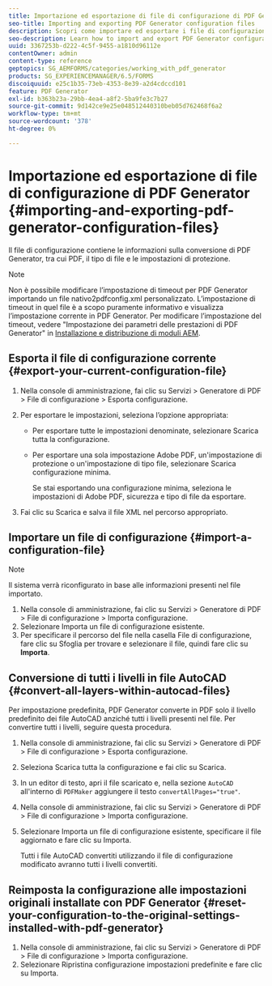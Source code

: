 ```yaml
---
title: Importazione ed esportazione di file di configurazione di PDF Generator
seo-title: Importing and exporting PDF Generator configuration files
description: Scopri come importare ed esportare i file di configurazione di PDF Generator.
seo-description: Learn how to import and export PDF Generator configuration files.
uuid: 3367253b-d222-4c5f-9455-a1810d96112e
contentOwner: admin
content-type: reference
geptopics: SG_AEMFORMS/categories/working_with_pdf_generator
products: SG_EXPERIENCEMANAGER/6.5/FORMS
discoiquuid: e25c1b35-73eb-4353-8e39-a2d4cdccd101
feature: PDF Generator
exl-id: b363b23a-29bb-4ea4-a8f2-5ba9fe3c7b27
source-git-commit: 9d142ce9e25e048512440310beb05d762468f6a2
workflow-type: tm+mt
source-wordcount: '378'
ht-degree: 0%

---
```


# Importazione ed esportazione di file di configurazione di PDF Generator {#importing-and-exporting-pdf-generator-configuration-files}

Il file di configurazione contiene le informazioni sulla conversione di PDF Generator, tra cui PDF, il tipo di file e le impostazioni di protezione.

>[!NOTE]
>
>Non è possibile modificare l’impostazione di timeout per PDF Generator importando un file nativo2pdfconfig.xml personalizzato. L’impostazione di timeout in quel file è a scopo puramente informativo e visualizza l’impostazione corrente in PDF Generator. Per modificare l’impostazione del timeout, vedere &quot;Impostazione dei parametri delle prestazioni di PDF Generator&quot; in [Installazione e distribuzione di moduli AEM](https://www.adobe.com/go/learn_aemforms_installJBoss_63).

## Esporta il file di configurazione corrente {#export-your-current-configuration-file}

1. Nella console di amministrazione, fai clic su Servizi > Generatore di PDF > File di configurazione > Esporta configurazione.
1. Per esportare le impostazioni, seleziona l’opzione appropriata:

   * Per esportare tutte le impostazioni denominate, selezionare Scarica tutta la configurazione.
   * Per esportare una sola impostazione Adobe PDF, un&#39;impostazione di protezione o un&#39;impostazione di tipo file, selezionare Scarica configurazione minima.

      Se stai esportando una configurazione minima, seleziona le impostazioni di Adobe PDF, sicurezza e tipo di file da esportare.

1. Fai clic su Scarica e salva il file XML nel percorso appropriato.

## Importare un file di configurazione {#import-a-configuration-file}

>[!NOTE]
>
>Il sistema verrà riconfigurato in base alle informazioni presenti nel file importato.

1. Nella console di amministrazione, fai clic su Servizi > Generatore di PDF > File di configurazione > Importa configurazione.
1. Selezionare Importa un file di configurazione esistente.
1. Per specificare il percorso del file nella casella File di configurazione, fare clic su Sfoglia per trovare e selezionare il file, quindi fare clic su **Importa**.

## Conversione di tutti i livelli in file AutoCAD {#convert-all-layers-within-autocad-files}

Per impostazione predefinita, PDF Generator converte in PDF solo il livello predefinito dei file AutoCAD anziché tutti i livelli presenti nel file. Per convertire tutti i livelli, seguire questa procedura.

1. Nella console di amministrazione, fai clic su Servizi > Generatore di PDF > File di configurazione > Esporta configurazione.
1. Seleziona Scarica tutta la configurazione e fai clic su Scarica.
1. In un editor di testo, apri il file scaricato e, nella sezione `AutoCAD` all&#39;interno di `PDFMaker` aggiungere il testo `convertAllPages="true"`.
1. Nella console di amministrazione, fai clic su Servizi > Generatore di PDF > File di configurazione > Importa configurazione.
1. Selezionare Importa un file di configurazione esistente, specificare il file aggiornato e fare clic su Importa.

   Tutti i file AutoCAD convertiti utilizzando il file di configurazione modificato avranno tutti i livelli convertiti.

## Reimposta la configurazione alle impostazioni originali installate con PDF Generator {#reset-your-configuration-to-the-original-settings-installed-with-pdf-generator}

1. Nella console di amministrazione, fai clic su Servizi > Generatore di PDF > File di configurazione > Importa configurazione.
1. Selezionare Ripristina configurazione impostazioni predefinite e fare clic su Importa.
